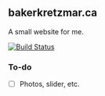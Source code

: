 ## bakerkretzmar.ca

A small website for me.

[![Build Status](https://travis-ci.org/bakerkretzmar/bakerkretzmar.ca.svg?branch=master)](https://travis-ci.org/bakerkretzmar/bakerkretzmar.ca)

### To-do

- [ ] Photos, slider, etc.
